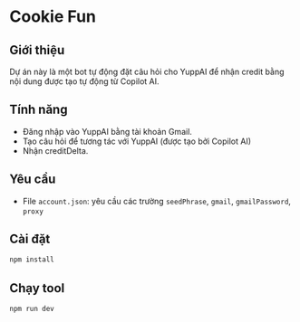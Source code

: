# Cookie Fun

## Giới thiệu

Dự án này là một bot tự động đặt câu hỏi cho YuppAI để nhận credit bằng nội dung được tạo tự động từ Copilot AI.

## Tính năng

- Đăng nhập vào YuppAI bằng tài khoản Gmail.
- Tạo câu hỏi để tương tác với YuppAI (được tạo bởi Copilot AI)
- Nhận creditDelta.

## Yêu cầu

- File `account.json`: yêu cầu các trường `seedPhrase`, `gmail`, `gmailPassword`, `proxy`

## Cài đặt

```bash
npm install
```

## Chạy tool

```bash
npm run dev
```
